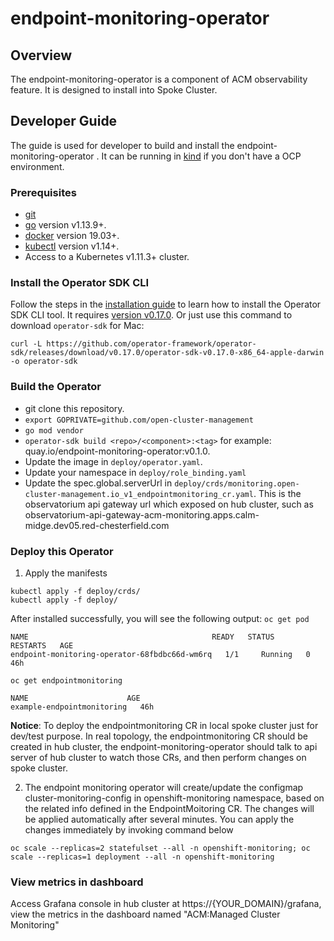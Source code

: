 # endpoint-monitoring-operator
 
## Overview

The endpoint-monitoring-operator is a component of ACM observability feature. It is designed to install into Spoke Cluster.


## Developer Guide
The guide is used for developer to build and install the endpoint-monitoring-operator . It can be running in [kind][install_kind] if you don't have a OCP environment.

### Prerequisites

- [git][git_tool]
- [go][go_tool] version v1.13.9+.
- [docker][docker_tool] version 19.03+.
- [kubectl][kubectl_tool] version v1.14+.
- Access to a Kubernetes v1.11.3+ cluster.

### Install the Operator SDK CLI

Follow the steps in the [installation guide][install_guide] to learn how to install the Operator SDK CLI tool. It requires [version v0.17.0][operator_sdk_v0.17.0].
Or just use this command to download `operator-sdk` for Mac:
```
curl -L https://github.com/operator-framework/operator-sdk/releases/download/v0.17.0/operator-sdk-v0.17.0-x86_64-apple-darwin -o operator-sdk
```

### Build the Operator

- git clone this repository.
- `export GOPRIVATE=github.com/open-cluster-management`
- `go mod vendor`
- `operator-sdk build <repo>/<component>:<tag>` for example: quay.io/endpoint-monitoring-operator:v0.1.0.
- Update the image in `deploy/operator.yaml`.
- Update your namespace in `deploy/role_binding.yaml`
- Update the spec.global.serverUrl in `deploy/crds/monitoring.open-cluster-management.io_v1_endpointmonitoring_cr.yaml`. This is the observatorium api gateway url which exposed on hub cluster, such as observatorium-api-gateway-acm-monitoring.apps.calm-midge.dev05.red-chesterfield.com

### Deploy this Operator

1. Apply the manifests
```
kubectl apply -f deploy/crds/
kubectl apply -f deploy/

```
After installed successfully, you will see the following output:
`oc get pod`
```
NAME                                         READY   STATUS    RESTARTS   AGE
endpoint-monitoring-operator-68fbdbc66d-wm6rq   1/1     Running   0          46h
```
`oc get endpointmonitoring`
```
NAME                      AGE
example-endpointmonitoring   46h
```
**Notice**: To deploy the endpointmonitoring CR in local spoke cluster just for dev/test purpose. In real topology, the endpointmonitoring CR should be created in hub cluster, the endpoint-monitoring-operator should talk to api server of hub cluster to watch those CRs, and then perform changes on spoke cluster. 

2. The endpoint monitoring operator will create/update the configmap cluster-monitoring-config in openshift-monitoring namespace, based on the related info defined in the EndpointMoitoring CR. The changes will be applied automatically after several minutes. You can apply the changes immediately by invoking command below
```
oc scale --replicas=2 statefulset --all -n openshift-monitoring; oc scale --replicas=1 deployment --all -n openshift-monitoring
```

### View metrics in dashboard
Access Grafana console in hub cluster at https://{YOUR_DOMAIN}/grafana, view the metrics in the dashboard named "ACM:Managed Cluster Monitoring"


[install_kind]: https://github.com/kubernetes-sigs/kind
[install_guide]: https://github.com/operator-framework/operator-sdk/blob/master/doc/user/install-operator-sdk.md
[git_tool]:https://git-scm.com/downloads
[go_tool]:https://golang.org/dl/
[docker_tool]:https://docs.docker.com/install/
[kubectl_tool]:https://kubernetes.io/docs/tasks/tools/install-kubectl/
[operator_sdk_v0.17.0]:https://github.com/operator-framework/operator-sdk/releases/tag/v0.17.0
